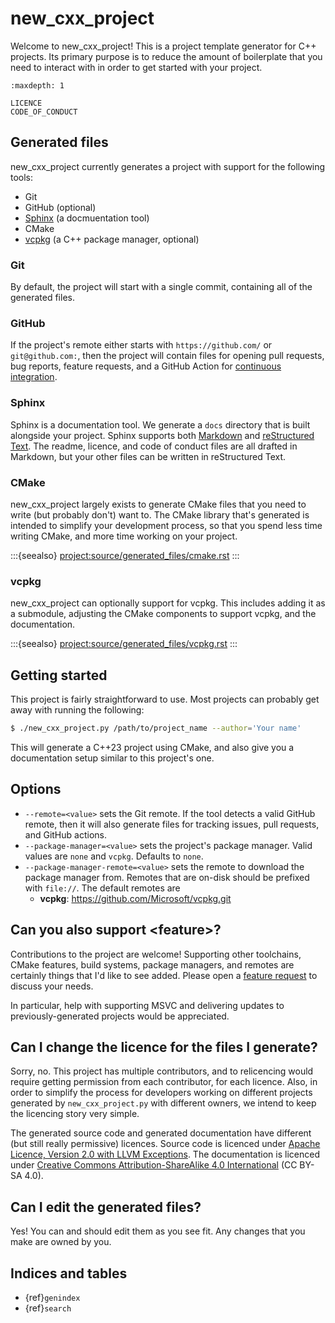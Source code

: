 <!--
  Copyright (c) 2024 Christopher Di Bella
  Licensed under Creative Commons Attribution-ShareAlike 4.0 International
  See /LICENCE for licence information.
  SPDX-License-Identifier: CC BY-SA 4.0
-->
# new_cxx_project

Welcome to new_cxx_project! This is a project template generator for C++ projects. Its primary
purpose is to reduce the amount of boilerplate that you need to interact with in order to get started
with your project.

```{toctree}
:maxdepth: 1

LICENCE
CODE_OF_CONDUCT
```

## Generated files

new_cxx_project currently generates a project with support for the following tools:

* Git
* GitHub (optional)
* [Sphinx](https://https://www.sphinx-doc.org) (a docmuentation tool)
* CMake
* [vcpkg](https://vcpkg.io) (a C++ package manager, optional)

### Git

By default, the project will start with a single commit, containing all of the generated files.

### GitHub

If the project's remote either starts with `https://github.com/` or `git@github.com:`, then the
project will contain files for opening pull requests, bug reports, feature requests, and a GitHub
Action for [continuous integration](https://en.wikipedia.org/wiki/Continuous_integration).

### Sphinx

Sphinx is a documentation tool. We generate a `docs` directory that is built alongside your project.
Sphinx supports both [Markdown](https://mystmd.org) and [reStructured Text](https://docutils.sourceforge.io/rst.html).
The readme, licence, and code of conduct files are all drafted in Markdown, but your other files can
be written in reStructured Text.

### CMake

new_cxx_project largely exists to generate CMake files that you need to write (but probably don't)
want to. The CMake library that's generated is intended to simplify your development process, so that
you spend less time writing CMake, and more time working on your project.

:::{seealso}
<project:source/generated_files/cmake.rst>
:::

### vcpkg

new_cxx_project can optionally support for vcpkg. This includes adding it as a submodule, adjusting
the CMake components to support vcpkg, and the documentation.

:::{seealso}
<project:source/generated_files/vcpkg.rst>
:::

## Getting started

This project is fairly straightforward to use. Most projects can probably get away with running the
following:

```sh
$ ./new_cxx_project.py /path/to/project_name --author='Your name'
```

This will generate a C++23 project using CMake, and also give you a documentation setup similar to
this project's one.

## Options

* `--remote=<value>` sets the Git remote. If the tool detects a valid GitHub remote, then it will
  also generate files for tracking issues, pull requests, and GitHub actions.
* `--package-manager=<value>` sets the project's package manager. Valid values are `none` and `vcpkg`.
  Defaults to `none`.
* `--package-manager-remote=<value>` sets the remote to download the package manager from. Remotes
  that are on-disk should be prefixed with `file://`. The default remotes are
    * **vcpkg**: https://github.com/Microsoft/vcpkg.git

## Can you also support &lt;feature&gt;?

Contributions to the project are welcome! Supporting other toolchains, CMake features, build systems,
package managers, and remotes are certainly things that I'd like to see added. Please open a [feature
request](https://github.com/cjdb/new_cxx_project/issues/new?assignees=&labels=enhancement&projects=&template=feature_request.yml&title=%3CAdd+a+descriptive+title+here%3E)
to discuss your needs.

In particular, help with supporting MSVC and delivering updates to previously-generated projects
would be appreciated.

## Can I change the licence for the files I generate?

Sorry, no. This project has multiple contributors, and to relicencing would require getting permission
from each contributor, for each licence. Also, in order to simplify the process for developers working
on different projects generated by `new_cxx_project.py` with different owners, we intend to keep the
licencing story very simple.

The generated source code and generated documentation have different (but still really permissive) licences.
Source code is licenced under [Apache Licence, Version 2.0 with LLVM Exceptions](https://llvm.org/LICENSE.txt).
The documentation is licenced under [Creative Commons Attribution-ShareAlike 4.0 International](https://creativecommons.org/licenses/by-sa/4.0/?ref=chooser-v1)
(CC BY-SA 4.0).

## Can I edit the generated files?

Yes! You can and should edit them as you see fit. Any changes that you make are owned by you.

## Indices and tables

* {ref}`genindex`
* {ref}`search`

